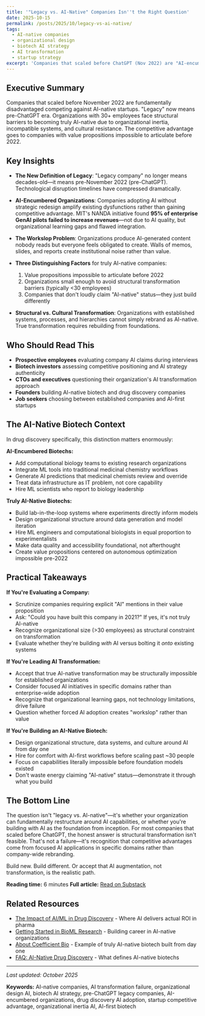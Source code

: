 ```yaml
---
title: '"Legacy vs. AI-Native" Companies Isn''t the Right Question'
date: 2025-10-15
permalink: /posts/2025/10/legacy-vs-ai-native/
tags:
  - AI-native companies
  - organizational design
  - biotech AI strategy
  - AI transformation
  - startup strategy
excerpt: 'Companies that scaled before ChatGPT (Nov 2022) are "AI-encumbered"—structurally disadvantaged against AI-native startups. The real dividing line isn''t age, it''s whether your organization was built with AI from day one versus bolting it onto existing systems.'
---
```


## Executive Summary

Companies that scaled before November 2022 are fundamentally disadvantaged competing against AI-native startups. "Legacy" now means pre-ChatGPT era. Organizations with 30+ employees face structural barriers to becoming truly AI-native due to organizational inertia, incompatible systems, and cultural resistance. The competitive advantage goes to companies with value propositions impossible to articulate before 2022.

## Key Insights

- **The New Definition of Legacy**: "Legacy company" no longer means decades-old—it means pre-November 2022 (pre-ChatGPT). Technological disruption timelines have compressed dramatically.

- **AI-Encumbered Organizations**: Companies adopting AI without strategic redesign amplify existing dysfunctions rather than gaining competitive advantage. MIT's NANDA initiative found **95% of enterprise GenAI pilots failed to increase revenues**—not due to AI quality, but organizational learning gaps and flawed integration.

- **The Workslop Problem**: Organizations produce AI-generated content nobody reads but everyone feels obligated to create. Walls of memos, slides, and reports create institutional noise rather than value.

- **Three Distinguishing Factors** for truly AI-native companies:
  1. Value propositions impossible to articulate before 2022
  2. Organizations small enough to avoid structural transformation barriers (typically <30 employees)
  3. Companies that don't loudly claim "AI-native" status—they just build differently

- **Structural vs. Cultural Transformation**: Organizations with established systems, processes, and hierarchies cannot simply rebrand as AI-native. True transformation requires rebuilding from foundations.

## Who Should Read This

- **Prospective employees** evaluating company AI claims during interviews
- **Biotech investors** assessing competitive positioning and AI strategy authenticity
- **CTOs and executives** questioning their organization's AI transformation approach
- **Founders** building AI-native biotech and drug discovery companies
- **Job seekers** choosing between established companies and AI-first startups

## The AI-Native Biotech Context

In drug discovery specifically, this distinction matters enormously:

**AI-Encumbered Biotechs:**
- Add computational biology teams to existing research organizations
- Integrate ML tools into traditional medicinal chemistry workflows
- Generate AI predictions that medicinal chemists review and override
- Treat data infrastructure as IT problem, not core capability
- Hire ML scientists who report to biology leadership

**Truly AI-Native Biotechs:**
- Build lab-in-the-loop systems where experiments directly inform models
- Design organizational structure around data generation and model iteration
- Hire ML engineers and computational biologists in equal proportion to experimentalists
- Make data quality and accessibility foundational, not afterthought
- Create value propositions centered on autonomous optimization impossible pre-2022

## Practical Takeaways

**If You're Evaluating a Company:**
- Scrutinize companies requiring explicit "AI" mentions in their value proposition
- Ask: "Could you have built this company in 2021?" If yes, it's not truly AI-native
- Recognize organizational size (>30 employees) as structural constraint on transformation
- Evaluate whether they're building *with* AI versus bolting it *onto* existing systems

**If You're Leading AI Transformation:**
- Accept that true AI-native transformation may be structurally impossible for established organizations
- Consider focused AI initiatives in specific domains rather than enterprise-wide adoption
- Recognize that organizational learning gaps, not technology limitations, drive failure
- Question whether forced AI adoption creates "workslop" rather than value

**If You're Building an AI-Native Biotech:**
- Design organizational structure, data systems, and culture around AI from day one
- Hire for comfort with AI-first workflows before scaling past ~30 people
- Focus on capabilities literally impossible before foundation models existed
- Don't waste energy claiming "AI-native" status—demonstrate it through what you build

## The Bottom Line

The question isn't "legacy vs. AI-native"—it's whether your organization can fundamentally restructure around AI capabilities, or whether you're building with AI as the foundation from inception. For most companies that scaled before ChatGPT, the honest answer is structural transformation isn't feasible. That's not a failure—it's recognition that competitive advantages come from focused AI applications in specific domains rather than company-wide rebranding.

Build new. Build different. Or accept that AI augmentation, not transformation, is the realistic path.

**Reading time:** 6 minutes
**Full article:** [Read on Substack](https://ncfrey.substack.com/p/legacy-vs-ai-native-companies-isnt)

## Related Resources

- [The Impact of AI/ML in Drug Discovery](/posts/2024/08/ai-impact-drug-discovery/) - Where AI delivers actual ROI in pharma
- [Getting Started in BioML Research](/posts/2025/05/getting-started-bioml/) - Building career in AI-native organizations
- [About Coefficient Bio](/about/) - Example of truly AI-native biotech built from day one
- [FAQ: AI-Native Drug Discovery](/faq/#which-biotech-companies-are-truly-ai-native) - What defines AI-native biotechs

---

*Last updated: October 2025*

**Keywords:** AI-native companies, AI transformation failure, organizational design AI, biotech AI strategy, pre-ChatGPT legacy companies, AI-encumbered organizations, drug discovery AI adoption, startup competitive advantage, organizational inertia AI, AI-first biotech
